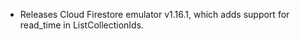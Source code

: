 - Releases Cloud Firestore emulator v1.16.1, which adds support for read_time in ListCollectionIds.
